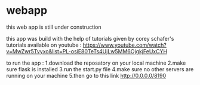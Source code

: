 # webapp

this web app is still under construction 

this app was build with the help of tutorials given by corey schafer's tutorials available on youtube :
https://www.youtube.com/watch?v=MwZwr5Tvyxo&list=PL-osiE80TeTs4UjLw5MM6OjgkjFeUxCYH

to run the app :
1.download the reposatory on your local machine 
2.make sure flask is installed
3.run the start.py file
4.make sure no other servers are running on your machine
5.then go to this link http://0.0.0.0/8190
